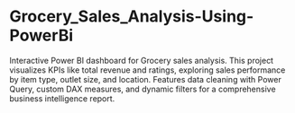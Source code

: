 # Grocery_Sales_Analysis-Using-PowerBi
Interactive Power BI dashboard for Grocery sales analysis. This project visualizes KPIs like total revenue and ratings, exploring sales performance by item type, outlet size, and location. Features data cleaning with Power Query, custom DAX measures, and dynamic filters for a comprehensive business intelligence report.
